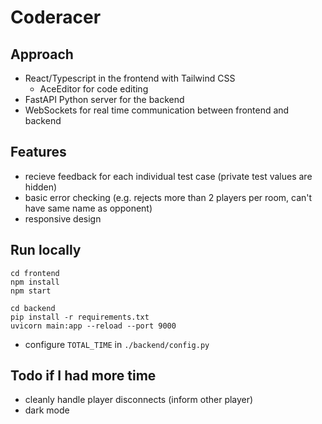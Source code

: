 # Coderacer

## Approach

- React/Typescript in the frontend with Tailwind CSS
  - AceEditor for code editing
- FastAPI Python server for the backend
- WebSockets for real time communication between frontend and backend

## Features

- recieve feedback for each individual test case (private test values are hidden)
- basic error checking (e.g. rejects more than 2 players per room, can't have same name as opponent)
- responsive design

## Run locally

```
cd frontend
npm install
npm start
```

```
cd backend
pip install -r requirements.txt
uvicorn main:app --reload --port 9000
```

- configure `TOTAL_TIME` in `./backend/config.py`

## Todo if I had more time

- cleanly handle player disconnects (inform other player)
- dark mode
